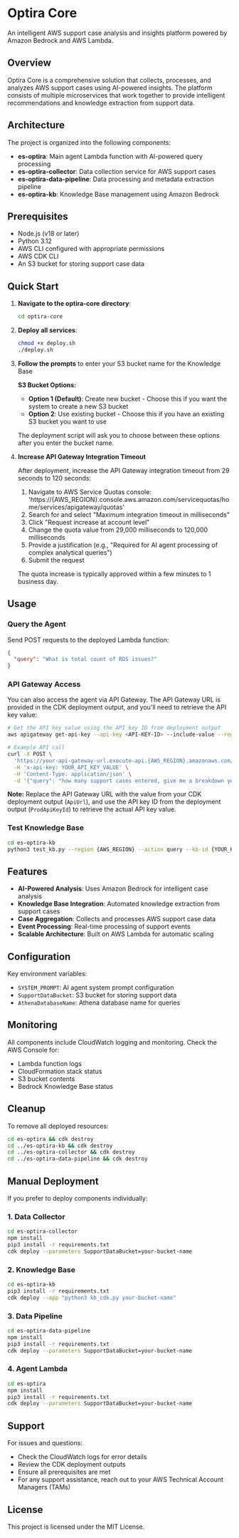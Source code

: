 # Optira Core

An intelligent AWS support case analysis and insights platform powered by Amazon Bedrock and AWS Lambda.

## Overview

Optira Core is a comprehensive solution that collects, processes, and analyzes AWS support cases using AI-powered insights. The platform consists of multiple microservices that work together to provide intelligent recommendations and knowledge extraction from support data.

## Architecture

The project is organized into the following components:

- **es-optira**: Main agent Lambda function with AI-powered query processing
- **es-optira-collector**: Data collection service for AWS support cases
- **es-optira-data-pipeline**: Data processing and metadata extraction pipeline
- **es-optira-kb**: Knowledge Base management using Amazon Bedrock

## Prerequisites

- Node.js (v18 or later)
- Python 3.12
- AWS CLI configured with appropriate permissions
- AWS CDK CLI
- An S3 bucket for storing support case data

## Quick Start

1. **Navigate to the optira-core directory**:
   ```bash
   cd optira-core
   ```

2. **Deploy all services**:
   ```bash
   chmod +x deploy.sh
   ./deploy.sh
   ```

3. **Follow the prompts** to enter your S3 bucket name for the Knowledge Base

   **S3 Bucket Options:**
   - **Option 1 (Default)**: Create new bucket - Choose this if you want the system to create a new S3 bucket
   - **Option 2**: Use existing bucket - Choose this if you have an existing S3 bucket you want to use

   The deployment script will ask you to choose between these options after you enter the bucket name.

4. **Increase API Gateway Integration Timeout**

   After deployment, increase the API Gateway integration timeout from 29 seconds to 120 seconds:

   1. Navigate to AWS Service Quotas console: 'https://{AWS_REGION}.console.aws.amazon.com/servicequotas/home/services/apigateway/quotas'
   2. Search for and select "Maximum integration timeout in milliseconds"
   3. Click "Request increase at account level"
   4. Change the quota value from 29,000 milliseconds to 120,000 milliseconds
   5. Provide a justification (e.g., "Required for AI agent processing of complex analytical queries")
   6. Submit the request

   The quota increase is typically approved within a few minutes to 1 business day.

## Usage

### Query the Agent

Send POST requests to the deployed Lambda function:

```json
{
  "query": "What is total count of RDS issues?"
}
```

### API Gateway Access

You can also access the agent via API Gateway. The API Gateway URL is provided in the CDK deployment output, and you'll need to retrieve the API key value:

```bash
# Get the API key value using the API key ID from deployment output
aws apigateway get-api-key --api-key <API-KEY-ID> --include-value --region us-west-2

# Example API call
curl -X POST \
  'https://your-api-gateway-url.execute-api.{AWS_REGION}.amazonaws.com/prod/prompt' \
  -H 'x-api-key: YOUR_API_KEY_VALUE' \
  -H 'Content-Type: application/json' \
  -d '{"query": "how many support cases entered, give me a breakdown year by year?"}'
```

**Note:** Replace the API Gateway URL with the value from your CDK deployment output (`ApiUrl`), and use the API key ID from the deployment output (`ProdApiKeyId`) to retrieve the actual API key value.

### Test Knowledge Base

```bash
cd es-optira-kb
python3 test_kb.py --region {AWS_REGION} --action query --kb-id {YOUR_KB_ID} --query-text "Your question"
```

## Features

- **AI-Powered Analysis**: Uses Amazon Bedrock for intelligent case analysis
- **Knowledge Base Integration**: Automated knowledge extraction from support cases
- **Case Aggregation**: Collects and processes AWS support case data
- **Event Processing**: Real-time processing of support events
- **Scalable Architecture**: Built on AWS Lambda for automatic scaling

## Configuration

Key environment variables:

- `SYSTEM_PROMPT`: AI agent system prompt configuration
- `SupportDataBucket`: S3 bucket for storing support data
- `AthenaDatabaseName`: Athena database name for queries

## Monitoring

All components include CloudWatch logging and monitoring. Check the AWS Console for:

- Lambda function logs
- CloudFormation stack status
- S3 bucket contents
- Bedrock Knowledge Base status

## Cleanup

To remove all deployed resources:

```bash
cd es-optira && cdk destroy
cd ../es-optira-kb && cdk destroy
cd ../es-optira-collector && cdk destroy
cd ../es-optira-data-pipeline && cdk destroy
```

## Manual Deployment

If you prefer to deploy components individually:

### 1. Data Collector
```bash
cd es-optira-collector
npm install
pip3 install -r requirements.txt
cdk deploy --parameters SupportDataBucket=your-bucket-name
```

### 2. Knowledge Base
```bash
cd es-optira-kb
pip3 install -r requirements.txt
cdk deploy --app "python3 kb_cdk.py your-bucket-name"
```

### 3. Data Pipeline
```bash
cd es-optira-data-pipeline
npm install
pip3 install -r requirements.txt
cdk deploy --parameters SupportDataBucket=your-bucket-name
```

### 4. Agent Lambda
```bash
cd es-optira
npm install
pip3 install -r requirements.txt
cdk deploy --parameters SupportDataBucket=your-bucket-name
```

## Support

For issues and questions:
- Check the CloudWatch logs for error details
- Review the CDK deployment outputs
- Ensure all prerequisites are met
- For any support assistance, reach out to your AWS Technical Account Managers (TAMs)

## License

This project is licensed under the MIT License.